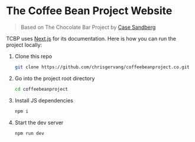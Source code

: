 # The Coffee Bean Project Website

> Based on The Chocolate Bar Project by [Case Sandberg](https://github.com/casesandberg/chocolatebarproject)

TCBP uses [Next.js](https://nextjs.org/) for its documentation. Here is how you can run the project locally:

1. Clone this repo

   ```sh
   git clone https://github.com/chrisgervang/coffeebeanproject.co.git
   ```

2. Go into the project root directory

   ```sh
   cd coffeebeanproject
   ```

3. Install JS dependencies

   ```sh
   npm i
   ```

4. Start the dev server

   ```sh
   npm run dev
   ```
